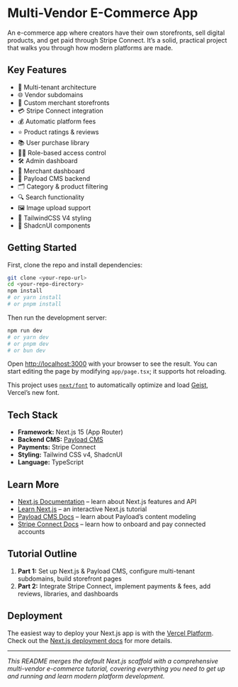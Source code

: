 # Multi-Vendor E-Commerce App

An e-commerce app where creators have their own storefronts, sell digital products, and get paid through Stripe Connect. It’s a solid, practical project that walks you through how modern platforms are made.

## Key Features

- 🏬 Multi-tenant architecture
- 🌐 Vendor subdomains
- 🎨 Custom merchant storefronts
- 💳 Stripe Connect integration
- 💰 Automatic platform fees
- ⭐ Product ratings & reviews
- 📚 User purchase library
- 🧑‍💼 Role-based access control
- 🛠️ Admin dashboard
- 🧾 Merchant dashboard
- 🧱 Payload CMS backend
- 🗂️ Category & product filtering
- 🔍 Search functionality
- 🖼️ Image upload support
- 🎨 TailwindCSS V4 styling
- 💅 ShadcnUI components

## Getting Started

First, clone the repo and install dependencies:

```bash
git clone <your-repo-url>
cd <your-repo-directory>
npm install
# or yarn install
# or pnpm install
```

Then run the development server:

```bash
npm run dev
# or yarn dev
# or pnpm dev
# or bun dev
```

Open [http://localhost:3000](http://localhost:3000) with your browser to see the result. You can start editing the page by modifying `app/page.tsx`; it supports hot reloading.

This project uses [`next/font`](https://nextjs.org/docs/app/building-your-application/optimizing/fonts) to automatically optimize and load [Geist](https://vercel.com/font), Vercel’s new font.

## Tech Stack

- **Framework:** Next.js 15 (App Router)
- **Backend CMS:** [Payload CMS](https://payloadcms.com)
- **Payments:** Stripe Connect
- **Styling:** Tailwind CSS v4, ShadcnUI
- **Language:** TypeScript

## Learn More

- [Next.js Documentation](https://nextjs.org/docs) – learn about Next.js features and API
- [Learn Next.js](https://nextjs.org/learn) – an interactive Next.js tutorial
- [Payload CMS Docs](https://payloadcms.com/docs) – learn about Payload’s content modeling
- [Stripe Connect Docs](https://stripe.com/docs/connect) – learn how to onboard and pay connected accounts

## Tutorial Outline

1. **Part 1:** Set up Next.js & Payload CMS, configure multi-tenant subdomains, build storefront pages
2. **Part 2:** Integrate Stripe Connect, implement payments & fees, add reviews, libraries, and dashboards

## Deployment

The easiest way to deploy your Next.js app is with the [Vercel Platform](https://vercel.com/new?utm_medium=default-template\&filter=next.js\&utm_source=create-next-app\&utm_campaign=create-next-app-readme). Check out the [Next.js deployment docs](https://nextjs.org/docs/app/building-your-application/deploying) for more details.

---

*This README merges the default Next.js scaffold with a comprehensive multi-vendor e-commerce tutorial, covering everything you need to get up and running and learn modern platform development.*

